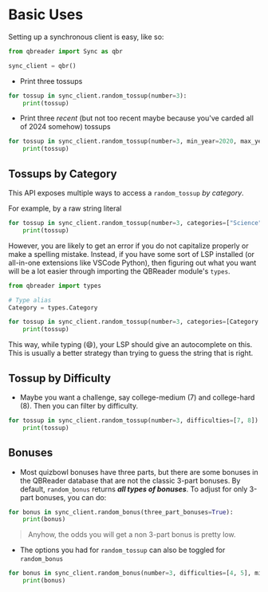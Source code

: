 # Basic Uses

Setting up a synchronous client is easy, like so:
```py
from qbreader import Sync as qbr

sync_client = qbr()
```

- Print three tossups 
```py
for tossup in sync_client.random_tossup(number=3):
    print(tossup)
```

- Print three *recent* (but not too recent maybe because you've carded all of 2024 somehow) tossups
```py
for tossup in sync_client.random_tossup(number=3, min_year=2020, max_year=2023):
    print(tossup)
```

## Tossups by Category
This API exposes multiple ways to access a `random_tossup` *by category*.

For example, by a raw string literal
```py
for tossup in sync_client.random_tossup(number=3, categories=["Science"]):
    print(tossup)
```

However, you are likely to get an error if you do not capitalize properly or make a spelling mistake. Instead, if you have some sort of LSP installed (or all-in-one extensions like VSCode Python), then figuring out what you want will be a lot easier through importing the QBReader module's `types`.
```py
from qbreader import types

# Type alias
Category = types.Category

for tossup in sync_client.random_tossup(number=3, categories=[Category.SCIENCE]):
    print(tossup)
```
This way, while typing (:smile:), your LSP should give an autocomplete on this. This is usually a better strategy than trying to guess the string that is right.

## Tossup by Difficulty

- Maybe you want a challenge, say college-medium (7) and college-hard (8). Then you can filter by difficulty.
```py
for tossup in sync_client.random_tossup(number=3, difficulties=[7, 8])
    print(tossup)
```

## Bonuses

- Most quizbowl bonuses have three parts, but there are some bonuses in the QBReader database that are not the classic 3-part bonuses. By default, `random_bonus` returns ***all types of bonuses***. To adjust for only 3-part bonuses, you can do:
```py
for bonus in sync_client.random_bonus(three_part_bonuses=True):
    print(bonus)
```

> Anyhow, the odds you will get a non 3-part bonus is pretty low.

- The options you had for `random_tossup` can also be toggled for `random_bonus`
  
```py
for bonus in sync_client.random_bonus(number=3, difficulties=[4, 5], min_year=2010, max_year=2020, categories=[Category.FINE_ARTS] three_part_bonuses=True):
    print(bonus)
```
